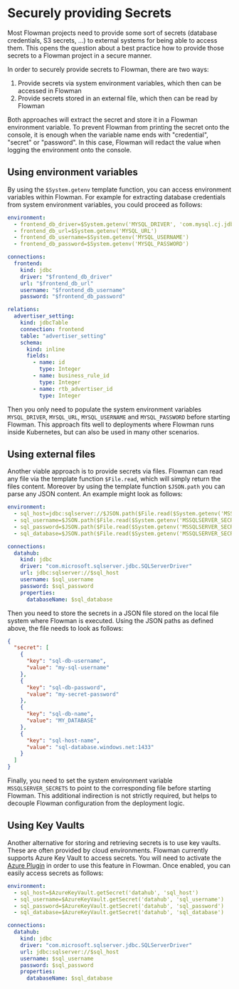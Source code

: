 # Securely providing Secrets

Most Flowman projects need to provide some sort of secrets (database credentials, S3 secrets, ...) to external
systems for being able to access them. This opens the question about a best practice how to provide those secrets
to a Flowman project in a secure manner.

In order to securely provide secrets to Flowman, there are two ways:
1. Provide secrets via system environment variables, which then can be accessed in Flowman
2. Provide secrets stored in an external file, which then can be read by Flowman

Both approaches will extract the secret and store it in a Flowman environment variable. To prevent Flowman from
printing the secret onto the console, it is enough when the variable name ends with "credential", "secret" or 
"password". In this case, Flowman will redact the value when logging the environment onto the console.


## Using environment variables

By using the `$System.getenv` template function, you can access environment variables within Flowman. For example
for extracting database credentials from system environment variables, you could proceed as follows:

```yaml
environment:
  - frontend_db_driver=$System.getenv('MYSQL_DRIVER', 'com.mysql.cj.jdbc.Driver')
  - frontend_db_url=$System.getenv('MYSQL_URL')
  - frontend_db_username=$System.getenv('MYSQL_USERNAME')
  - frontend_db_password=$System.getenv('MYSQL_PASSWORD')

connections:
  frontend:
    kind: jdbc
    driver: "$frontend_db_driver"
    url: "$frontend_db_url"
    username: "$frontend_db_username"
    password: "$frontend_db_password"

relations:
  advertiser_setting:
    kind: jdbcTable
    connection: frontend
    table: "advertiser_setting"
    schema:
      kind: inline
      fields:
        - name: id
          type: Integer
        - name: business_rule_id
          type: Integer
        - name: rtb_advertiser_id
          type: Integer
```

Then you only need to populate the system environment variables `MYSQL_DRIVER`, `MYSQL_URL`, `MYSQL_USERNAME` and 
`MYSQL_PASSWORD` before starting Flowman. This approach fits well to deployments where Flowman runs inside Kubernetes,
but can also be used in many other scenarios.


## Using external files

Another viable approach is to provide secrets via files. Flowman can read any file via the template function
`$File.read`, which will simply return the files content. Moreover by using the template function `$JSON.path` you
can parse any JSON content. An example might look as follows:

```yaml
environment:
  - sql_host=jdbc:sqlserver://$JSON.path($File.read($System.getenv('MSSQLSERVER_SECRETS')), '$.secret[?(@.key=="sql-host-name")].value')
  - sql_username=$JSON.path($File.read($System.getenv('MSSQLSERVER_SECRETS')), '$.secret[?(@.key=="sql-db-username")].value')
  - sql_password=$JSON.path($File.read($System.getenv('MSSQLSERVER_SECRETS')), '$.secret[?(@.key=="sql-db-password")].value')
  - sql_database=$JSON.path($File.read($System.getenv('MSSQLSERVER_SECRETS')), '$.secret[?(@.key=="sql-db-name")].value')

connections:
  datahub:
    kind: jdbc
    driver: "com.microsoft.sqlserver.jdbc.SQLServerDriver"
    url: jdbc:sqlserver://$sql_host
    username: $sql_username
    password: $sql_password
    properties:
      databaseName: $sql_database
```
Then you need to store the secrets in a JSON file stored on the local file system where Flowman is executed. Using the
JSON paths as defined above, the file needs to look as follows:
```json
{
  "secret": [
    {
      "key": "sql-db-username",
      "value": "my-sql-username"
    },
    {
      "key": "sql-db-password",
      "value": "my-secret-password"
    },
    {
      "key": "sql-db-name",
      "value": "MY_DATABASE"
    },
    {
      "key": "sql-host-name",
      "value": "sql-database.windows.net:1433"
    }
  ]
}
```
Finally, you need to set the system environment variable `MSSQLSERVER_SECRETS` to point to the corresponding file before
starting Flowman. This additional indirection is not strictly required, but helps to decouple Flowman configuration
from the deployment logic.


## Using Key Vaults

Another alternative for storing and retrieving secrets is to use key vaults. These are often provided by cloud 
environments. Flowman currently supports Azure Key Vault to access secrets. You will need to activate the
[Azure Plugin](../plugins/azure.md) in order to use this feature in Flowman. Once enabled, you can easily access
secrets as follows:
```yaml
environment:
  - sql_host=$AzureKeyVault.getSecret('datahub', 'sql_host')
  - sql_username=$AzureKeyVault.getSecret('datahub', 'sql_username')
  - sql_password=$AzureKeyVault.getSecret('datahub', 'sql_password')
  - sql_database=$AzureKeyVault.getSecret('datahub', 'sql_database')

connections:
  datahub:
    kind: jdbc
    driver: "com.microsoft.sqlserver.jdbc.SQLServerDriver"
    url: jdbc:sqlserver://$sql_host
    username: $sql_username
    password: $sql_password
    properties:
      databaseName: $sql_database
```
